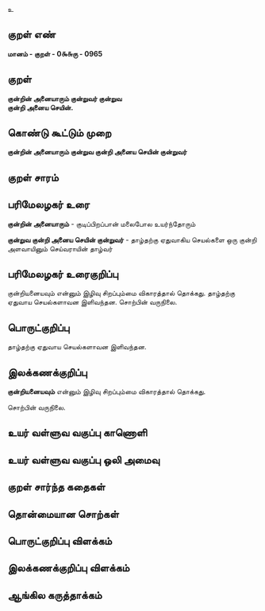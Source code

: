 உ

## குறள் எண் 

**மானம் - குறள் - 0௯௬ரு - 0965**

## குறள் 

**குன்றின் அனையாரும் குன்றுவர் குன்றுவ  
குன்றி அனைய செயின்.** 

## கொண்டு கூட்டும் முறை

**குன்றின் அனையாரும் குன்றுவ குன்றி அனைய செயின் குன்றுவர்**

## குறள் சாரம் 


## பரிமேலழகர் உரை

**குன்றின் அனையாரும்** - குடிப்பிறப்பான் மலைபோல உயர்ந்தோரும் 

**குன்றுவ குன்றி அனைய செயின் குன்றுவர்** - தாழ்தற்கு ஏதுவாகிய செயல்களை ஒரு குன்றி அளவாயினும் செய்வராயின் தாழ்வர்

## பரிமேலழகர் உரைகுறிப்பு   

குன்றியனையவும் என்னும் இழிவு சிறப்பும்மை விகாரத்தால் தொக்கது. தாழ்தற்கு ஏதுவாய செயல்களாவன இளிவந்தன. சொற்பின் வருநிலை.

## பொருட்குறிப்பு 

தாழ்தற்கு ஏதுவாய செயல்களாவன இளிவந்தன.

## இலக்கணக்குறிப்பு  

**குன்றியனையவும்** என்னும் இழிவு சிறப்பும்மை விகாரத்தால் தொக்கது.

சொற்பின் வருநிலை.

## உயர் வள்ளுவ வகுப்பு காணொளி


## உயர் வள்ளுவ வகுப்பு ஒலி அமைவு 

 
## குறள் சார்ந்த கதைகள் 


## தொன்மையான சொற்கள்


## பொருட்குறிப்பு விளக்கம்


## இலக்கணக்குறிப்பு விளக்கம்


## ஆங்கில கருத்தாக்கம் 


